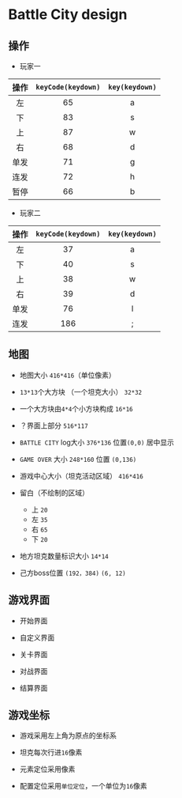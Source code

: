# Battle City design

## 操作

- 玩家一

| 操作  | `keyCode(keydown)` | `key(keydown)` |
| :---: | :----------------: | :------------: |
|  左   |         65         |       a        |
|  下   |         83         |       s        |
|  上   |         87         |       w        |
|  右   |         68         |       d        |
| 单发  |         71         |       g        |
| 连发  |         72         |       h        |
| 暂停  |         66         |       b        |

- 玩家二
  
| 操作  | `keyCode(keydown)` | `key(keydown)` |
| :---: | :----------------: | :------------: |
|  左   |         37         |       a        |
|  下   |         40         |       s        |
|  上   |         38         |       w        |
|  右   |         39         |       d        |
| 单发  |         76         |       l        |
| 连发  |        186         |       ;        |

## 地图

- 地图大小  `416*416`（单位像素）

- `13*13`个大方块 （一个坦克大小） `32*32`

- 一个大方块由`4*4`个小方块构成 `16*16`

- ？界面上部分 `516*117`

- `BATTLE CITY` log大小 `376*136`  位置`(0,0)` 居中显示

- `GAME OVER` 大小 `248*160`  位置 `(0,136)`

- 游戏中心大小（坦克活动区域） `416*416`

- 留白（不绘制的区域）
  - 上  `20`
  - 左  `35`
  - 右  `65`
  - 下  `20`

- 地方坦克数量标识大小 `14*14`

- 己方boss位置  `(192，384)` `(6, 12)`

## 游戏界面

- 开始界面

- 自定义界面

- 关卡界面

- 对战界面

- 结算界面

## 游戏坐标

- 游戏采用左上角为原点的坐标系

- 坦克每次行进`16`像素

- 元素定位采用像素

- 配置定位采用`单位定位`，一个单位为`16`像素
